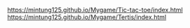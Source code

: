 https://mintung125.github.io/Mygame/Tic-tac-toe/index.html
https://mintung125.github.io/Mygame/Tertis/index.html
